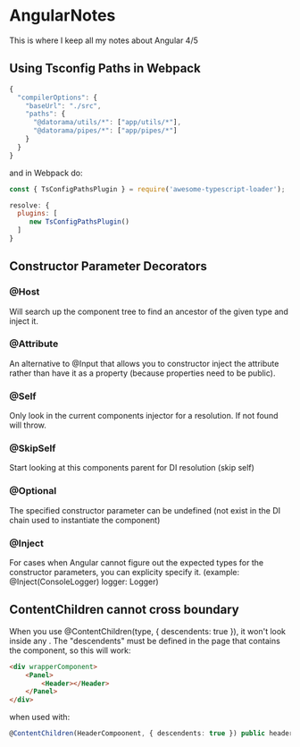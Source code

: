 # AngularNotes
This is where I keep all my notes about Angular 4/5

## Using Tsconfig Paths in Webpack

```JavaScript
{
  "compilerOptions": {
    "baseUrl": "./src",
    "paths": {
      "@datorama/utils/*": ["app/utils/*"],
      "@datorama/pipes/*": ["app/pipes/*"]
    }
  }
}
```
and in Webpack do:

```JavaScript
const { TsConfigPathsPlugin } = require('awesome-typescript-loader');

resolve: {
  plugins: [
     new TsConfigPathsPlugin()
  ]
}
```
## Constructor Parameter Decorators

### @Host
Will search up the component tree to find an ancestor of the given type and inject it.

### @Attribute
An alternative to @Input that allows you to constructor inject the attribute rather than have it as a property (because properties need to be public).

### @Self
Only look in the current components injector for a resolution.  If not found will throw.

### @SkipSelf
Start looking at this components parent for DI resolution (skip self)

### @Optional
The specified constructor parameter can be undefined (not exist in the DI chain used to instantiate the component)

### @Inject
For cases when Angular cannot figure out the expected types for the constructor parameters, you can explicity specify it. (example:  @Inject(ConsoleLogger) logger: Logger)

## ContentChildren cannot cross <ng-content> boundary
When you use @ContentChildren(type, { descendents: true }), it won't look inside any <ng-content></ng-content>.  The "descendents" must be defined in the page that contains the component, so this will work:

```HTML
<div wrapperComponent>
    <Panel>
        <Header></Header>
    </Panel>
</div>
```

when used with:

```Typescript
@ContentChildren(HeaderCompoonent, { descendents: true }) public headers: QueryList<HeaderComponent>
```
